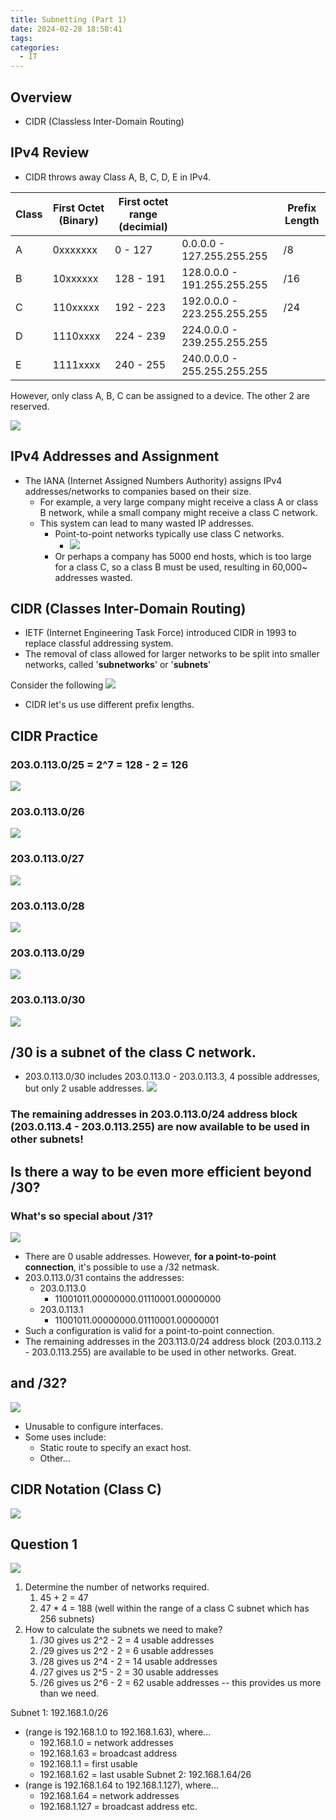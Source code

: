 ```yaml
---
title: Subnetting (Part 1)
date: 2024-02-28 18:58:41
tags: 
categories:
  - IT
---
```

## Overview
- CIDR (Classless Inter-Domain Routing)


## IPv4 Review
- CIDR throws away Class A, B, C, D, E in IPv4.

| Class | First Octet (Binary) | First octet range (decimial) |                             | Prefix Length |
| ----- | -------------------- | ---------------------------- | --------------------------- | ------------- |
| A     | 0xxxxxxx             | 0 - 127                      | 0.0.0.0 - 127.255.255.255   | /8            |
| B     | 10xxxxxx             | 128 - 191                    | 128.0.0.0 - 191.255.255.255 | /16           |
| C     | 110xxxxx             | 192 - 223                    | 192.0.0.0 - 223.255.255.255 | /24           |
| D     | 1110xxxx             | 224 - 239                    | 224.0.0.0 - 239.255.255.255 |               |
| E     | 1111xxxx             | 240 - 255                    | 240.0.0.0 - 255.255.255.255 |               |
However, only class A, B, C can be assigned to a device. The other 2 are reserved. 

![](../../images/Pasted%20image%2020240228212411.png)

## IPv4 Addresses and Assignment
- The IANA (Internet Assigned Numbers Authority) assigns IPv4 addresses/networks to companies based on their size.
	- For example, a very large company might receive a class A or class B network, while a small company might receive a class C network. 
	- This system can lead to many wasted IP addresses. 
		- Point-to-point networks typically use class C networks. 
			- ![](../../images/Pasted%20image%2020240228220709.png)
		- Or perhaps a company has 5000 end hosts, which is too large for a class C, so a class B must be used, resulting in 60,000~ addresses wasted. 
## CIDR (Classes Inter-Domain Routing)

- IETF (Internet Engineering Task Force) introduced CIDR in 1993 to replace classful addressing system. 
- The removal of class allowed for larger networks to be split into smaller networks, called '**subnetworks**' or '**subnets**'

Consider the following
![](../../images/Pasted%20image%2020240228221053.png)
- CIDR let's us use different prefix lengths. 

## CIDR Practice

### 203.0.113.0/25 = 2^7 = 128 - 2 = 126
![](../../images/Pasted%20image%2020240228221501.png)

### 203.0.113.0/26
![](../../images/Pasted%20image%2020240228222046.png)
### 203.0.113.0/27
![](../../images/Pasted%20image%2020240228222057.png)
### 203.0.113.0/28
![](../../images/Pasted%20image%2020240228222119.png)
### 203.0.113.0/29
![](../../images/Pasted%20image%2020240228222135.png)
### 203.0.113.0/30
![](../../images/Pasted%20image%2020240228222153.png)
## /30 is a subnet of the class C network. 
- 203.0.113.0/30 includes 203.0.113.0 - 203.0.113.3, 4 possible addresses, but only 2 usable addresses. 
![](../../images/Pasted%20image%2020240228231451.png)

### The remaining addresses in 203.0.113.0/24 address block (203.0.113.4 - 203.0.113.255) are now available to be used in other subnets! 

## Is there a way to be even more efficient beyond /30?

### What's so special about /31?
![](../../images/Pasted%20image%2020240228231649.png)
- There are 0 usable addresses. However, **for a point-to-point connection**, it's possible to use a /32 netmask. 
- 203.0.113.0/31 contains the addresses:
	- 203.0.113.0
		- 11001011.00000000.01110001.00000000
	- 203.0.113.1
		- 11001011.00000000.01110001.00000001
- Such a configuration is valid for a point-to-point connection. 
- The remaining addresses in the 203.113.0/24 address block (203.0.113.2 - 203.0.113.255) are available to be used in other networks. Great.


## and /32?
![](../../images/Pasted%20image%2020240228232043.png)
- Unusable to configure interfaces. 
- Some uses include: 
	- Static route to specify an exact host. 
	- Other...


## CIDR Notation (Class C)

![](../../images/Pasted%20image%2020240228232151.png)

## Question 1

![](../../images/Pasted%20image%2020240228232311.png)
1. Determine the number of networks required. 
	1. 45 + 2 = 47
	2. 47 * 4 = 188 (well within the range of a class C subnet which has 256 subnets)
2. How to calculate the subnets we need to make? 
	1. /30 gives us 2^2 - 2 = 4 usable addresses
	2. /29 gives us 2^2 - 2 = 6 usable addresses
	3. /28 gives us 2^4 - 2 = 14 usable addresses
	4. /27 gives us 2^5 - 2 = 30 usable addresses
	5. /26 gives us 2^6 - 2 = 62 usable addresses  -- this provides us more than we need. 

Subnet 1: 192.168.1.0/26 
- (range is 192.168.1.0 to 192.168.1.63), where...
	- 192.168.1.0 = network addresses
	- 192.168.1.63 = broadcast address
	- 192.168.1.1 = first usable 
	- 192.168.1.62 = last usable
Subnet 2: 192.168.1.64/26  
- (range is 192.168.1.64 to 192.168.1.127), where...
	- 192.168.1.64 = network addresses
	- 192.168.1.127 = broadcast address
etc. 